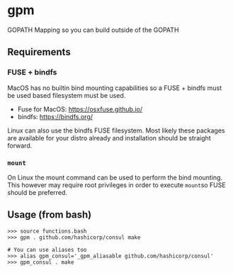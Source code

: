 # gpm
GOPATH Mapping so you can build outside of the GOPATH

## Requirements

### FUSE + bindfs

MacOS has no builtin bind mounting capabilities so a FUSE + bindfs must be used based filesystem must be used.

* Fuse for MacOS: https://osxfuse.github.io/
* bindfs: https://bindfs.org/

Linux can also use the bindfs FUSE filesystem. Most likely these packages are available for your distro already and installation should be straight forward.

### `mount`

On Linux the mount command can be used to perform the bind mounting. This however may require root privileges in order to execute `mount`so FUSE should be preferred.

## Usage (from bash)

```
>>> source functions.bash
>>> gpm . github.com/hashicorp/consul make

# You can use aliases too
>>> alias gpm_consul='_gpm_aliasable github.com/hashicorp/consul'
>>> gpm_consul . make
```
